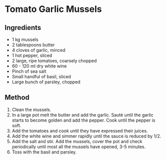 # Tomato Garlic Mussels

## Ingredients

- 1 kg mussels
- 2 tablespoons butter
- 4 cloves of garlic, minced
- 1 hot pepper, sliced
- 2 large, ripe tomatoes, coarsely chopped
- 60 - 120 ml dry white wine
- Pinch of sea salt
- Small handful of basil, sliced
- Large bunch of parsley, chopped

## Method

1. Clean the mussels.
2. In a large pot melt the butter and add the garlic. Sauté until the garlic starts to become golden and add the pepper. Cook until the pepper is soft.
3. Add the tomatoes and cook until they have expressed their juices.
4. Add the white wine and simmer rapidly until the sauce is reduced by 1/2.
5. Add the salt and stir. Add the mussels, cover the pot and check periodically until most all the mussels have opened, 3-5 minutes.
6. Toss with the basil and parsley.
